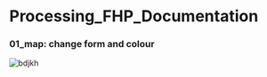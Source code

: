 # Processing_FHP_Documentation
### 01_map: change form and colour
![bdjkh](https://octodex.github.com/images/yaktocat.png)
